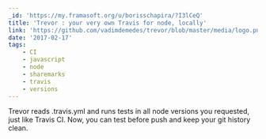 ```yaml
---
_id: 'https://my.framasoft.org/u/borisschapira/?I3lCeQ'
title: 'Trevor : your very own Travis for node, locally'
link: 'https://github.com/vadimdemedes/trevor/blob/master/media/logo.png'
date: '2017-02-17'
tags:
    - CI
    - javascript
    - node
    - sharemarks
    - travis
    - versions
---
```


<div class="markdown"><p>Trevor reads .travis.yml and runs tests in all node versions you requested, just like Travis CI. Now, you can test before push and keep your git history clean.
</p></div>
